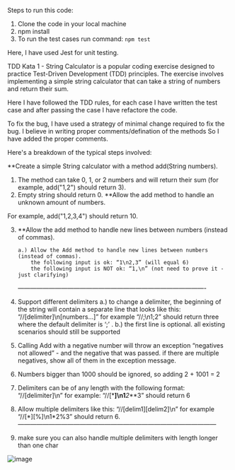 Steps to run this code:

1. Clone the code in your local machine
2. npm install
3. To run the test cases run command: `npm test`

Here, I have used Jest for unit testing.

TDD Kata 1 - String Calculator is a popular coding exercise designed to practice Test-Driven Development (TDD) principles. The exercise involves implementing a simple string calculator that can take a string of numbers and return their sum.

Here I have followed the TDD rules, for each case I have written the test case and after passing the case I have refactore the code.

To fix the bug, I have used a strategy of minimal change required to fix the bug. I believe in writing proper comments/defination of the methods So I have added the proper comments.

Here's a breakdown of the typical steps involved:

\*\*Create a simple String calculator with a method add(String numbers).

1. The method can take 0, 1, or 2 numbers and will return their sum (for example, add("1,2") should return 3).
2. Empty string should return 0.
   \*\*Allow the add method to handle an unknown amount of numbers.

For example, add("1,2,3,4") should return 10.

3.  \*\*Allow the add method to handle new lines between numbers (instead of commas).

        a.) Allow the Add method to handle new lines between numbers (instead of commas).
            the following input is ok: “1\n2,3” (will equal 6)
            the following input is NOT ok: “1,\n” (not need to prove it - just clarifying)

    ——————————————————————————————-

4.  Support different delimiters
    a.) to change a delimiter, the beginning of the string will contain a separate line that looks like this: “//[delimiter]\n[numbers…]” for example “//;\n1;2” should return three where the default delimiter is ‘;’ .
    b.) the first line is optional. all existing scenarios should still be supported

5.  Calling Add with a negative number will throw an exception “negatives not allowed” - and the negative that was passed.
    if there are multiple negatives, show all of them in the exception message.

6.  Numbers bigger than 1000 should be ignored, so adding 2 + 1001 = 2

7.  Delimiters can be of any length with the following format: “//[delimiter]\n” for example: “//[***]\n1**_2_**3” should return 6

8.  Allow multiple delimiters like this: “//[delim1][delim2]\n” for example “//[\*][%]\n1\*2%3” should return 6.
    ————————————————————————————————
9.  make sure you can also handle multiple delimiters with length longer than one char

![image](https://github.com/user-attachments/assets/f2cbe448-1115-4e6b-87e1-869ca6b7f4d6)

